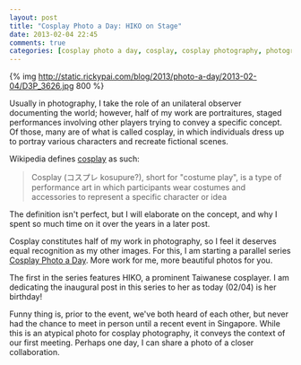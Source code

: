 ```yaml
---
layout: post
title: "Cosplay Photo a Day: HIKO on Stage"
date: 2013-02-04 22:45
comments: true
categories: [cosplay photo a day, cosplay, cosplay photography, photography, VOCALOID, Megurine Luk, HIKO]
---
```


{% img http://static.rickypai.com/blog/2013/photo-a-day/2013-02-04/D3P_3626.jpg 800 %}

Usually in photography, I take the role of an unilateral observer documenting the world; however, half of my work are portraitures, staged performances involving other players trying to convey a specific concept. Of those, many are of what is called cosplay, in which individuals dress up to portray various characters and recreate fictional scenes.

Wikipedia defines [cosplay](http://en.wikipedia.org/wiki/Cosplay) as such:

> Cosplay (コスプレ kosupure?), short for "costume play", is a type of performance art in which participants wear costumes and accessories to represent a specific character or idea

The definition isn't perfect, but I will elaborate on the concept, and why I spent so much time on it over the years in a later post.

Cosplay constitutes half of my work in photography, so I feel it deserves equal recognition as my other images. For this, I am starting a parallel series [Cosplay Photo a Day](/blog/categories/cosplay-photo-a-day/). More work for me, more beautiful photos for you.

The first in the series features HIKO, a prominent Taiwanese cosplayer. I am dedicating the inaugural post in this series to her as today (02/04) is her birthday!

Funny thing is, prior to the event, we've both heard of each other, but never had the chance to meet in person until a recent event in Singapore. While this is an atypical photo for cosplay photography, it conveys the context of our first meeting. Perhaps one day, I can share a photo of a closer collaboration.